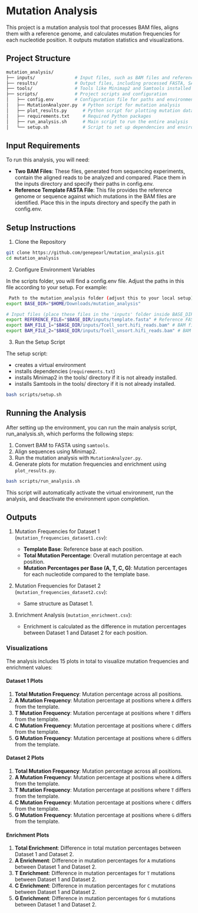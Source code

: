 # Mutation Analysis

This project is a mutation analysis tool that processes BAM files, aligns them with a reference genome, and calculates mutation frequencies for each nucleotide position. It outputs mutation statistics and visualizations.

## Project Structure
```bash
mutation_analysis/
├── inputs/               # Input files, such as BAM files and reference FASTA
├── results/              # Output files, including processed FASTA, SAM files, and analysis results
├── tools/                # Tools like Minimap2 and Samtools installed here
├── scripts/              # Project scripts and configuration
│   ├── config.env        # Configuration file for paths and environment variables (user-adjustable)
│   ├── MutationAnalyzer.py  # Python script for mutation analysis
│   ├── plot_results.py      # Python script for plotting mutation data
│   ├── requirements.txt     # Required Python packages
│   ├── run_analysis.sh      # Main script to run the entire analysis
│   └── setup.sh             # Script to set up dependencies and environment
```
## Input Requirements
To run this analysis, you will need:

- **Two BAM Files**: These files, generated from sequencing experiments, contain the aligned reads to be analyzed and compared. Place them in the inputs directory and specify their paths in config.env.
- **Reference Template FASTA File**: This file provides the reference genome or sequence against which mutations in the BAM files are identified. Place this in the inputs directory and specify the path in config.env.

## Setup Instructions
1. Clone the Repository
```bash
git clone https://github.com/genepearl/mutation_analysis.git
cd mutation_analysis
```
2. Configure Environment Variables

In the scripts folder, you will find a config.env file. Adjust the paths in this file according to your setup. For example:
```bash
 Path to the mutation_analysis folder (adjust this to your local setup)
export BASE_DIR="$HOME/Downloads/mutation_analysis"

# Input files (place these files in the 'inputs' folder inside BASE_DIR)
export REFERENCE_FILE="$BASE_DIR/inputs/template.fasta" # Reference FASTA file
export BAM_FILE_1="$BASE_DIR/inputs/Tcell_sort.hifi_reads.bam" # BAM file 1
export BAM_FILE_2="$BASE_DIR/inputs/Tcell_unsort.hifi_reads.bam" # BAM file 2
```
3. Run the Setup Script

The setup script:

  - creates a virtual environment
  - installs dependencies (`requirements.txt`)
  - installs Minimap2 in the tools/ directory if it is not already installed.
  - installs Samtools in the tools/ directory if it is not already installed.
    
```bash
bash scripts/setup.sh
```
## Running the Analysis
After setting up the environment, you can run the main analysis script, run_analysis.sh, which performs the following steps:

1. Convert BAM to FASTA using `samtools`.
2. Align sequences using Minimap2.
3. Run the mutation analysis with `MutationAnalyzer.py`.
4. Generate plots for mutation frequencies and enrichment using `plot_results.py`.
```bash
bash scripts/run_analysis.sh
```
This script will automatically activate the virtual environment, run the analysis, and deactivate the environment upon completion.

## Outputs
1. Mutation Frequencies for Dataset 1 (`mutation_frequencies_dataset1.csv`):

   - **Template Base**: Reference base at each position.
   - **Total Mutation Percentage**: Overall mutation percentage at each position.
   - **Mutation Percentages per Base (A, T, C, G)**: Mutation percentages for each nucleotide compared to the template base.

2. Mutation Frequencies for Dataset 2 (`mutation_frequencies_dataset2.csv`):

   - Same structure as Dataset 1.

3. Enrichment Analysis (`mutation_enrichment.csv`):

   - Enrichment is calculated as the difference in mutation percentages between Dataset 1 and Dataset 2 for each position.
     
### Visualizations
The analysis includes 15 plots in total to visualize mutation frequencies and enrichment values:

#### Dataset 1 Plots
1. **Total Mutation Frequency**: Mutation percentage across all positions.
2. **A Mutation Frequency**: Mutation percentage at positions where `A` differs from the template.
3. **T Mutation Frequency**: Mutation percentage at positions where `T` differs from the template.
4. **C Mutation Frequency**: Mutation percentage at positions where `C` differs from the template.
5. **G Mutation Frequency**: Mutation percentage at positions where `G` differs from the template.

#### Dataset 2 Plots
1. **Total Mutation Frequency**: Mutation percentage across all positions.
2. **A Mutation Frequency**: Mutation percentage at positions where `A` differs from the template.
3. **T Mutation Frequency**: Mutation percentage at positions where `T` differs from the template.
4. **C Mutation Frequency**: Mutation percentage at positions where `C` differs from the template.
5. **G Mutation Frequency**: Mutation percentage at positions where `G` differs from the template.

#### Enrichment Plots
1. **Total Enrichment**: Difference in total mutation percentages between Dataset 1 and Dataset 2.
2. **A Enrichment**: Difference in mutation percentages for `A` mutations between Dataset 1 and Dataset 2.
3. **T Enrichment**: Difference in mutation percentages for `T` mutations between Dataset 1 and Dataset 2.
4. **C Enrichment**: Difference in mutation percentages for `C` mutations between Dataset 1 and Dataset 2.
5. **G Enrichment**: Difference in mutation percentages for `G` mutations between Dataset 1 and Dataset 2.
